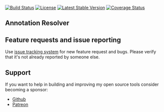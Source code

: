 [![Build Status](https://travis-ci.org/ecotoneframework/annotation-finder.svg?branch=master)](https://travis-ci.org/ecotoneframework/annotation-finder)
[![License](https://poser.pugx.org/ecotone/annotation-finder/license)](https://packagist.org/packages/ecotone/annotation-finder)
[![Latest Stable Version](https://poser.pugx.org/ecotone/annotation-finder/v/stable)](https://packagist.org/packages/ecotone/annotation-finder)
[![Coverage Status](https://coveralls.io/repos/github/ecotoneframework/annotation-finder/badge.svg?branch=master)](https://coveralls.io/github/ecotoneframework/annotation-finder?branch=master)

## Annotation Resolver


## Feature requests and issue reporting

Use [issue tracking system](https://github.com/ecotoneframework/ecotone/issues) for new feature request and bugs. 
Please verify that it's not already reported by someone else.

## Support

If you want to help in building and improving my open source tools consider becoming a sponsor:

- [Github](https://github.com/sponsors/dgafka)
- [Patreon](https://www.patreon.com/dgafka)
